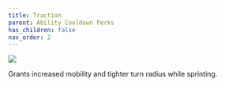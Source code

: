 ```yaml
---
title: Traction
parent: Ability Cooldown Perks
has_children: false
nav_order: 2
---
```


![](https://bungie.net/common/destiny2_content/icons/cd1990e2ecb9cb9a65a4c35e1e5bcdf3.png)

Grants increased mobility and tighter turn radius while sprinting.
